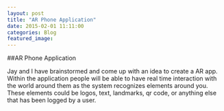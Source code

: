 ```yaml
---
layout: post
title: "AR Phone Application"
date: 2015-02-01 11:11:00
categories: Blog
featured_image:
---
```


##AR Phone Application

Jay and I have brainstormed and come up with an idea to create a AR app. Within the application people will be able to have real time interaction with the world around them as the system recognizes elements around you. These elements could be logos, text, landmarks, qr code, or anything else that has been logged by a user. 